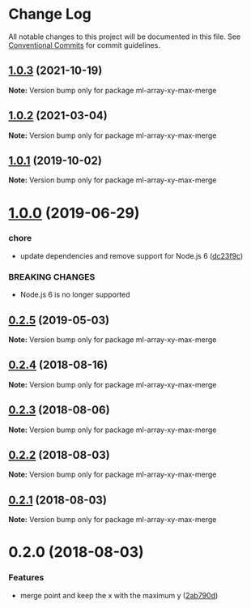 # Change Log

All notable changes to this project will be documented in this file.
See [Conventional Commits](https://conventionalcommits.org) for commit guidelines.

## [1.0.3](https://github.com/mljs/array-xy/compare/ml-array-xy-max-merge@1.0.2...ml-array-xy-max-merge@1.0.3) (2021-10-19)

**Note:** Version bump only for package ml-array-xy-max-merge





## [1.0.2](https://github.com/mljs/array-xy/compare/ml-array-xy-max-merge@1.0.1...ml-array-xy-max-merge@1.0.2) (2021-03-04)

**Note:** Version bump only for package ml-array-xy-max-merge





## [1.0.1](https://github.com/mljs/array-xy/compare/ml-array-xy-max-merge@1.0.0...ml-array-xy-max-merge@1.0.1) (2019-10-02)

**Note:** Version bump only for package ml-array-xy-max-merge





# [1.0.0](https://github.com/mljs/array-xy/compare/ml-array-xy-max-merge@0.2.5...ml-array-xy-max-merge@1.0.0) (2019-06-29)


### chore

* update dependencies and remove support  for Node.js 6 ([dc23f9c](https://github.com/mljs/array-xy/commit/dc23f9c))


### BREAKING CHANGES

* Node.js 6 is no longer supported





## [0.2.5](https://github.com/mljs/array-xy/compare/ml-array-xy-max-merge@0.2.4...ml-array-xy-max-merge@0.2.5) (2019-05-03)

**Note:** Version bump only for package ml-array-xy-max-merge





<a name="0.2.4"></a>
## [0.2.4](https://github.com/mljs/array-xy/compare/ml-array-xy-max-merge@0.2.3...ml-array-xy-max-merge@0.2.4) (2018-08-16)




**Note:** Version bump only for package ml-array-xy-max-merge

<a name="0.2.3"></a>
## [0.2.3](https://github.com/mljs/array-xy/compare/ml-array-xy-max-merge@0.2.2...ml-array-xy-max-merge@0.2.3) (2018-08-06)




**Note:** Version bump only for package ml-array-xy-max-merge

<a name="0.2.2"></a>
## [0.2.2](https://github.com/mljs/array-xy/compare/ml-array-xy-max-merge@0.2.1...ml-array-xy-max-merge@0.2.2) (2018-08-03)




**Note:** Version bump only for package ml-array-xy-max-merge

<a name="0.2.1"></a>
## [0.2.1](https://github.com/mljs/array-xy/compare/ml-array-xy-max-merge@0.2.0...ml-array-xy-max-merge@0.2.1) (2018-08-03)

**Note:** Version bump only for package ml-array-xy-max-merge





<a name="0.2.0"></a>
# 0.2.0 (2018-08-03)


### Features

* merge point and keep the x with the maximum y ([2ab790d](https://github.com/mljs/array-xy/commit/2ab790d))
